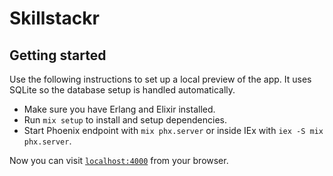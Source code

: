 # Skillstackr

## Getting started

Use the following instructions to set up a local preview of the app. It uses
SQLite so the database setup is handled automatically.

* Make sure you have Erlang and Elixir installed.
* Run `mix setup` to install and setup dependencies.
* Start Phoenix endpoint with `mix phx.server` or inside IEx with `iex -S mix
phx.server`.

Now you can visit [`localhost:4000`](http://localhost:4000) from your browser.

